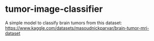 # tumor-image-classifier
A simple model to classify brain tumors from this dataset:
https://www.kaggle.com/datasets/masoudnickparvar/brain-tumor-mri-dataset
